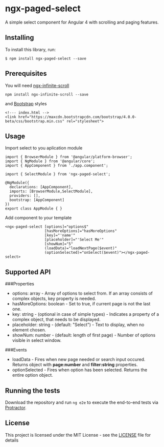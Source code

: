 # ngx-paged-select
A simple select component for Angular 4 with scrolling and paging features.

## Installing
To install this library, run:
```
$ npm install ngx-paged-select --save
```

## Prerequisites

You will need [ngx-infinite-scroll](https://github.com/orizens/ngx-infinite-scroll)

```
npm install ngx-infinite-scroll --save
```
and [Bootstrap](https://getbootstrap.com/) styles
```
<!--- index.html -->
<link href="https://maxcdn.bootstrapcdn.com/bootstrap/4.0.0-beta/css/bootstrap.min.css" rel="stylesheet">
```

## Usage

Import select to you aplication module

```
import { BrowserModule } from '@angular/platform-browser';
import { NgModule } from '@angular/core'; 
import { AppComponent } from './app.component';
 
import { SelectModule } from 'ngx-paged-select';
 
@NgModule({
  declarations: [AppComponent],
  imports: [BrowserModule,SelectModule],
  providers: [],
  bootstrap: [AppComponent]
})
export class AppModule { }
```
Add component to your template

```
<ngx-paged-select [options]="options$"
                  [hasMoreOptions]="hasMoreOptions"
                  [key]="'name'"
                  [placeholder]="'Select Me'"
                  [showNum]="5"
                  (loadData)="loadNextPage($event)"
                  (optionSelected)="onSelect($event)"></ngx-paged-select>
```

## Supported API

###Properties
- options: array - Array of options to select from. If an array consists of complex objects, key property is needed.
- hasMoreOptions: boolean - Set to true, if current page is not the last one.
- key: string - (optional in case of simple types) - Indicates a property of a complex object, that needs to be displayed.
- placeholder: string - (default: "Select") - Text to display, when no element chosen.
- showNum: number - (default: length of first page) - Number of options visible in select window.

###Events
- loadData - Fires when new page needed or search input occured. Returns object with **page:number** and **filter:string** properties.
- optionSelected - Fires when option has been selected. Returns the entire option object.

## Running the tests
Download the repository and run `ng e2e` to execute the end-to-end tests via [Protractor](http://www.protractortest.org/).

## License

This project is licensed under the MIT License - see the [LICENSE](LICENSE) file for details
